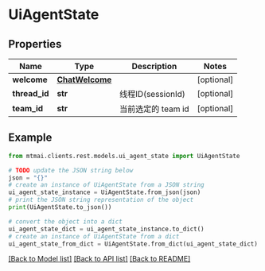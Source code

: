 # UiAgentState


## Properties

Name | Type | Description | Notes
------------ | ------------- | ------------- | -------------
**welcome** | [**ChatWelcome**](ChatWelcome.md) |  | [optional] 
**thread_id** | **str** | 线程ID(sessionId) | [optional] 
**team_id** | **str** | 当前选定的 team id | [optional] 

## Example

```python
from mtmai.clients.rest.models.ui_agent_state import UiAgentState

# TODO update the JSON string below
json = "{}"
# create an instance of UiAgentState from a JSON string
ui_agent_state_instance = UiAgentState.from_json(json)
# print the JSON string representation of the object
print(UiAgentState.to_json())

# convert the object into a dict
ui_agent_state_dict = ui_agent_state_instance.to_dict()
# create an instance of UiAgentState from a dict
ui_agent_state_from_dict = UiAgentState.from_dict(ui_agent_state_dict)
```
[[Back to Model list]](../README.md#documentation-for-models) [[Back to API list]](../README.md#documentation-for-api-endpoints) [[Back to README]](../README.md)


